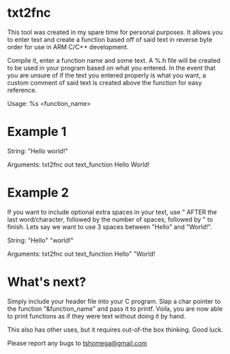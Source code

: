 txt2fnc
=======
This tool was created in my spare time for personal purposes. It allows you to enter text and create a function based off of said text in 
reverse byte order for use in ARM C/C++ development.

Compile it, enter a function name and some text. A %.h file will be created to be used in your program based on what you entered. In the event
that you are unsure of if the text you entered properly is what you want, a custom comment of said text is created above the function for easy
reference.

Usage: %s <outfile> <function_name> <string>

Example 1
=========
String: "Hello world!"

Arguments: txt2fnc out text_function Hello World!

Example 2
=========
If you want to include optional extra spaces in your text, use " AFTER the last word/character, followed by the number of spaces, followed by " to finish.
Lets say we want to use 3 spaces between "Hello" and "World!".

String: "Hello"   "world!"

Arguments: txt2fnc out text_function Hello"   "World!

What's next?
============
Simply include your header file into your C program. Slap a char pointer to the function 
"&function_name" and pass it to printf. Voila, you are now able to print functions as if 
they were text without doing it by hand.

This also has other uses, but it requires out-of-the box thinking. Good luck.


Please report any bugs to tshomega@gmail.com
